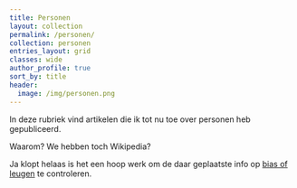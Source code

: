 ```yaml
---
title: Personen
layout: collection
permalink: /personen/
collection: personen
entries_layout: grid
classes: wide
author_profile: true
sort_by: title
header:
  image: /img/personen.png
---
```


In deze rubriek vind artikelen die ik tot nu toe over personen heb gepubliceerd. 

Waarom? We hebben toch Wikipedia? 

Ja klopt helaas is het een hoop werk om de daar geplaatste info op [bias of leugen](/organisaties/wikipedia/) te controleren.
